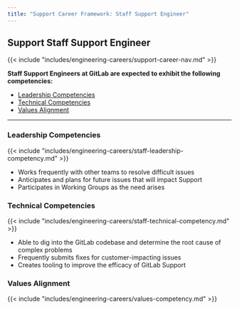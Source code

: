 ```yaml
---
title: "Support Career Framework: Staff Support Engineer"
---
```


## Support Staff Support Engineer

 {{< include "includes/engineering-careers/support-career-nav.md" >}}

**Staff Support Engineers at GitLab are expected to exhibit the following competencies:**

- [Leadership Competencies](#leadership-competencies)
- [Technical Competencies](#technical-competencies)
- [Values Alignment](#values-alignment)

---

### Leadership Competencies

{{< include "includes/engineering-careers/staff-leadership-competency.md" >}}

- Works frequently with other teams to resolve difficult issues
- Anticipates and plans for future issues that will impact Support
- Participates in Working Groups as the need arises

### Technical Competencies

{{< include "includes/engineering-careers/staff-technical-competency.md" >}}

- Able to dig into the GitLab codebase and determine the root cause of complex problems
- Frequently submits fixes for customer-impacting issues
- Creates tooling to improve the efficacy of GitLab Support

### Values Alignment

{{< include "includes/engineering-careers/values-competency.md" >}}
